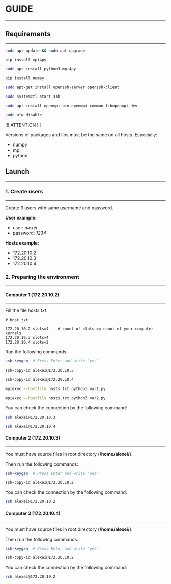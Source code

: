 # GUIDE
___
## Requirements
___

```bash
sudo apt update && sudo apt upgrade

pip install mpi4py

sudo apt install python3-mpi4py

pip install numpy

sudo apt-get install openssh-server openssh-client

sudo systemctl start ssh

sudo apt install openmpi-bin openmpi-common libopenmpi-dev

sudo ufw disable
```

!!! ATTENTION !!!

Versions of packages and libs must be the same on all hosts.
Especially:
- numpy
- mpi
- python

## Launch
___
### 1. Create users
___
Create 3 users with same username and password.
   
**User example:**
   - user: *alexei*
   - password: *1234*
   
**Hosts example:**
   - 172.20.10.2
   - 172.20.10.3
   - 172.20.10.4

### 2. Preparing the environment
___
#### Computer 1 (172.20.10.2)
___
Fill the file *hosts.txt*.

```plain-text
# host.txt

172.20.10.2 slots=4    # count of slots == count of your computer kernels 
172.20.10.3 slots=4
172.20.10.4 slots=2
```

Run the following commands:

```bash
ssh-keygen  # Press Enter and write "yes"

ssh-copy-id alexei@172.20.10.3

ssh-copy-id alexei@172.20.10.4

mpiexec --hostfile hosts.txt python3 var1.py

mpiexec --hostfile hosts.txt python3 var2.py

```


You can check the connection by the following command:
```bash
ssh alexei@172.20.10.3

ssh alexei@172.20.10.4
```

#### Computer 2 (172.20.10.3)
___

You must have source files in root directory (**/home/alexei/**).

Then run the following commands:

```bash
ssh-keygen  # Press Enter and write "yes"

ssh-copy-id alexei@172.20.10.2
```

You can check the connection by the following command:
```bash
ssh alexei@172.20.10.2
```

#### Computer 3 (172.20.10.4)
___

You must have source files in root directory (**/home/alexei/**).

Then run the following commands:

```bash
ssh-keygen  # Press Enter and write "yes"

ssh-copy-id alexei@172.20.10.2
```

You can check the connection by the following command:
```bash
ssh alexei@172.20.10.2
```


